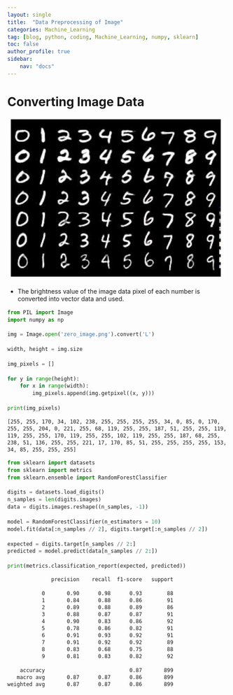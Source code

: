 ```yaml
---
layout: single
title:  "Data Preprocessing of Image"
categories: Machine_Learning
tag: [blog, python, coding, Machine_Learning, numpy, sklearn]
toc: false
author_profile: true
sidebar:
    nav: "docs"
---
```


# Converting Image Data

![img](/images/2022-04-13-Data_Preprocessing_of_Documents/MNIST.png)

- The brightness value of the image data pixel of each number is converted into vector data and used.


```python
from PIL import Image
import numpy as np

img = Image.open('zero_image.png').convert('L')

width, height = img.size

img_pixels = []

for y in range(height):
    for x in range(width):
        img_pixels.append(img.getpixel((x, y)))
        
print(img_pixels)
```

    [255, 255, 170, 34, 102, 238, 255, 255, 255, 255, 34, 0, 85, 0, 170, 255, 255, 204, 0, 221, 255, 68, 119, 255, 255, 187, 51, 255, 255, 119, 119, 255, 255, 170, 119, 255, 255, 102, 119, 255, 255, 187, 68, 255, 238, 51, 136, 255, 255, 221, 17, 170, 85, 51, 255, 255, 255, 255, 153, 34, 85, 255, 255, 255]
    


```python
from sklearn import datasets
from sklearn import metrics
from sklearn.ensemble import RandomForestClassifier

digits = datasets.load_digits()
n_samples = len(digits.images)
data = digits.images.reshape((n_samples, -1))

model = RandomForestClassifier(n_estimators = 10)
model.fit(data[:n_samples // 2], digits.target[:n_samples // 2])

expected = digits.target[n_samples // 2:]
predicted = model.predict(data[n_samples // 2:])

print(metrics.classification_report(expected, predicted))
```

                  precision    recall  f1-score   support
    
               0       0.90      0.98      0.93        88
               1       0.84      0.88      0.86        91
               2       0.89      0.88      0.89        86
               3       0.88      0.87      0.87        91
               4       0.90      0.83      0.86        92
               5       0.78      0.86      0.82        91
               6       0.91      0.93      0.92        91
               7       0.91      0.92      0.92        89
               8       0.83      0.68      0.75        88
               9       0.81      0.83      0.82        92
    
        accuracy                           0.87       899
       macro avg       0.87      0.87      0.86       899
    weighted avg       0.87      0.87      0.86       899
    
    
